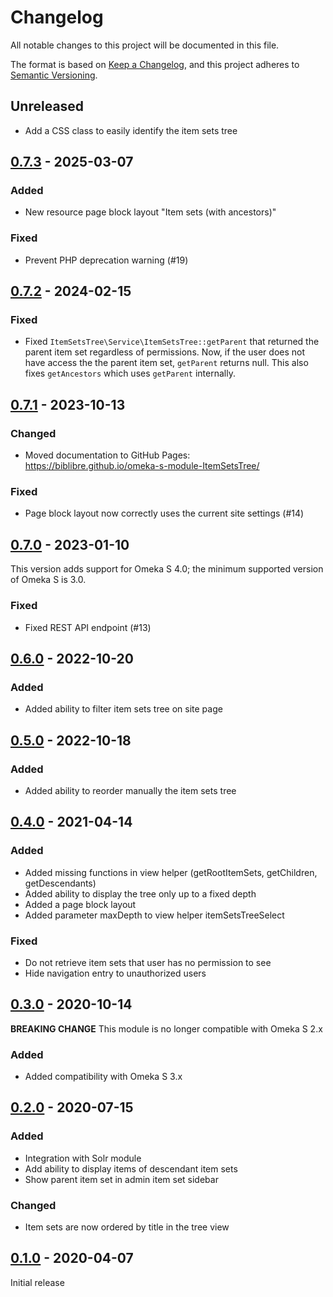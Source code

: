 # Changelog

All notable changes to this project will be documented in this file.

The format is based on [Keep a Changelog](https://keepachangelog.com/en/1.0.0/),
and this project adheres to [Semantic Versioning](https://semver.org/spec/v2.0.0.html).

## Unreleased

- Add a CSS class to easily identify the item sets tree

## [0.7.3] - 2025-03-07

### Added

- New resource page block layout "Item sets (with ancestors)"

### Fixed

- Prevent PHP deprecation warning (#19)

## [0.7.2] - 2024-02-15

### Fixed

- Fixed `ItemSetsTree\Service\ItemSetsTree::getParent` that returned the parent
  item set regardless of permissions. Now, if the user does not have access the
  the parent item set, `getParent` returns null.
  This also fixes `getAncestors` which uses `getParent` internally.

## [0.7.1] - 2023-10-13

### Changed

- Moved documentation to GitHub Pages:
  https://biblibre.github.io/omeka-s-module-ItemSetsTree/

### Fixed

- Page block layout now correctly uses the current site settings (#14)

## [0.7.0] - 2023-01-10

This version adds support for Omeka S 4.0; the minimum supported version of
Omeka S is 3.0.

### Fixed

- Fixed REST API endpoint (#13)

## [0.6.0] - 2022-10-20

### Added

- Added ability to filter item sets tree on site page

## [0.5.0] - 2022-10-18

### Added

- Added ability to reorder manually the item sets tree

## [0.4.0] - 2021-04-14

### Added

- Added missing functions in view helper (getRootItemSets, getChildren,
  getDescendants)
- Added ability to display the tree only up to a fixed depth
- Added a page block layout
- Added parameter maxDepth to view helper itemSetsTreeSelect

### Fixed

- Do not retrieve item sets that user has no permission to see
- Hide navigation entry to unauthorized users

## [0.3.0] - 2020-10-14

**BREAKING CHANGE** This module is no longer compatible with Omeka S 2.x

### Added

- Added compatibility with Omeka S 3.x

## [0.2.0] - 2020-07-15

### Added

- Integration with Solr module
- Add ability to display items of descendant item sets
- Show parent item set in admin item set sidebar

### Changed

- Item sets are now ordered by title in the tree view

## [0.1.0] - 2020-04-07

Initial release

[0.7.3]: https://github.com/biblibre/omeka-s-module-ItemSetsTree/releases/tag/v0.7.3
[0.7.2]: https://github.com/biblibre/omeka-s-module-ItemSetsTree/releases/tag/v0.7.2
[0.7.1]: https://github.com/biblibre/omeka-s-module-ItemSetsTree/releases/tag/v0.7.1
[0.7.0]: https://github.com/biblibre/omeka-s-module-ItemSetsTree/releases/tag/v0.7.0
[0.6.0]: https://github.com/biblibre/omeka-s-module-ItemSetsTree/releases/tag/v0.6.0
[0.5.0]: https://github.com/biblibre/omeka-s-module-ItemSetsTree/releases/tag/v0.5.0
[0.4.0]: https://github.com/biblibre/omeka-s-module-ItemSetsTree/releases/tag/v0.4.0
[0.3.0]: https://github.com/biblibre/omeka-s-module-ItemSetsTree/releases/tag/v0.3.0
[0.2.0]: https://github.com/biblibre/omeka-s-module-ItemSetsTree/releases/tag/v0.2.0
[0.1.0]: https://github.com/biblibre/omeka-s-module-ItemSetsTree/releases/tag/v0.1.0
